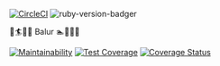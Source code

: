 [![CircleCI](https://circleci.com/gh/sic-f/elyer/tree/develop.svg?style=svg)](https://circleci.com/gh/sic-f/elyer/tree/develop)
![ruby-version-badger](https://ruby-version-badger.herokuapp.com/github/sic-f/elyer)

:city_sunrise::surfer::ocean::palm_tree: Balur :swimmer::turtle::whale2::city_sunset:

[![Maintainability](https://api.codeclimate.com/v1/badges/1c8c62660b34ff03e7d6/maintainability)](https://codeclimate.com/github/sic-f/elyer/maintainability)
[![Test Coverage](https://api.codeclimate.com/v1/badges/1c8c62660b34ff03e7d6/test_coverage)](https://codeclimate.com/github/sic-f/elyer/test_coverage)
[![Coverage Status](https://coveralls.io/repos/github/sic-f/elyer/badge.svg)](https://coveralls.io/github/sic-f/elyer)
